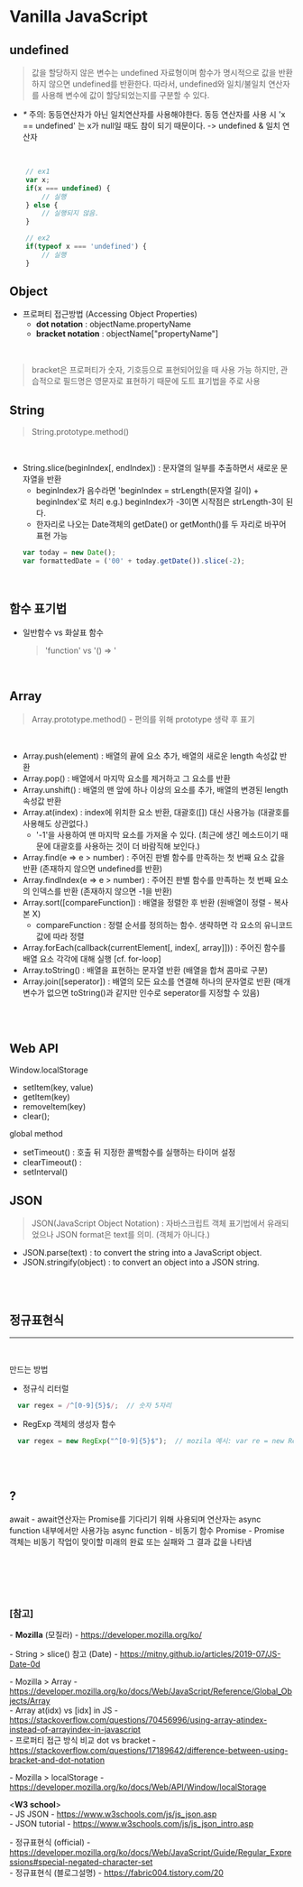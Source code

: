 # Vanilla JavaScript

## undefined
> 값을 할당하지 않은 변수는 undefined 자료형이며 함수가 명시적으로 값을 반환하지 않으면 undefined를 반환한다. 
> 따라서, undefined와 일치/불일치 연산자를 사용해 변수에 값이 할당되었는지를 구분할 수 있다.

* _*_ 주의: 동등연산자가 아닌 일치연산자를 사용해야한다. 동등 연산자를 사용 시 'x == undefined' 는 x가 null일 때도 참이 되기 때문이다. -> undefined & 일치 연산자

<br>

``` javascript
    // ex1
    var x;
    if(x === undefined) {
        // 실행
    } else {
        // 실행되지 않음.
    }

    // ex2
    if(typeof x === 'undefined') {
        // 실행
    }

```

## Object

* 프로퍼티 접근방법 (Accessing Object Properties)
  * **dot notation** : objectName.propertyName
  * **bracket notation** : objectName["propertyName"]

<br>

> bracket은 프로퍼티가 숫자, 기호등으로 표현되어있을 때 사용 가능
> 하지만, 관습적으로 필드명은 영문자로 표현하기 때문에 도트 표기법을 주로 사용


## String
> String.prototype.method()

<br>

* String.slice(beginIndex[, endIndex]) : 문자열의 일부를 추출하면서 새로운 문자열을 반환
  * beginIndex가 음수라면 'beginIndex = strLength(문자열 길이) + beginIndex'로 처리
  e.g.) beginIndex가 -3이면 시작점은 strLength-3이 된다.
  * 한자리로 나오는 Date객체의 getDate() or getMonth()를 두 자리로 바꾸어 표현 가능
  ``` javascript
  var today = new Date(); 
  var formattedDate = ('00' + today.getDate()).slice(-2);
  ```



<br>

## 함수 표기법

* 일반함수 vs 화살표 함수
  > 'function' vs '() => '


<br>

## Array
> Array.prototype.method() - 편의를 위해 prototype 생략 후 표기

<br>

* Array.push(element) : 배열의 끝에 요소 추가, 배열의 새로운 length 속성값 반환
* Array.pop() : 배열에서 마지막 요소를 제거하고 그 요소를 반환
* Array.unshift() : 배열의 맨 앞에 하나 이상의 요소를 추가, 배열의 변경된 length 속성값 반환
* Array.at(index) : index에 위치한 요소 반환, 대괄호([]) 대신 사용가능 (대괄호를 사용해도 상관없다.)
  * '-1'을 사용하여 맨 마지막 요소를 가져올 수 있다. (최근에 생긴 메소드이기 때문에 대괄호를 사용하는 것이 더 바람직해 보인다.)
* Array.find(e => e > number) : 주어진 판별 함수를 만족하는 첫 번째 요소 값을 반환 (존재하지 않으면 undefined를 반환)
* Array.findIndex(e => e > number) : 주어진 판별 함수를 만족하는 첫 번째 요소의 인덱스를 반환 (존재하지 않으면 -1을 반환)
* Array.sort([compareFunction]) : 배열을 정렬한 후 반환 (원배열이 정렬 - 복사본 X)
  * compareFunction : 정렬 순서를 정의하는 함수. 생략하면 각 요소의 유니코드 값에 따라 정렬 
* Array.forEach(callback(currentElement[, index[, array]])) : 주어진 함수를 배열 요소 각각에 대해 실행 [cf. for-loop]
* Array.toString() : 배열을 표현하는 문자열 반환 (배열을 합쳐 콤마로 구분)
* Array.join([seperator]) : 배열의 모든 요소를 연결해 하나의 문자열로 반환
  (매개변수가 없으면 toString()과 같지만 인수로 seperator를 지정할 수 있음)

<br><br>

## Web API
Window.localStorage
* setItem(key, value)
* getItem(key)
* removeItem(key)
* clear();


global method
* setTimeout() : 호출 뒤 지정한 콜백함수를 실행하는 타이머 설정
* clearTimeout() : 
* setInterval() 


## JSON
> JSON(JavaScript Object Notation) : 자바스크립트 객체 표기법에서 유래되었으나 JSON format은 text를 의미. (객체가 아니다.)

* JSON.parse(text) : to convert the string into a JavaScript object.
* JSON.stringify(object) : to convert an object into a JSON string.

<br><br>

## 정규표현식
---
<br>

만드는 방법

* 정규식 리터럴

``` javascript
  var regex = /^[0-9]{5}$/;  // 숫자 5자리

```

* RegExp 객체의 생성자 함수

``` javascript
  var regex = new RegExp("^[0-9]{5}$");  // mozila 예시: var re = new RegExp("ab+c");

```

<br><br>

## ?

await - await연산자는 Promise를 기다리기 위해 사용되며 연산자는 async function 내부에서만 사용가능
async function - 비동기 함수
Promise - Promise 객체는 비동기 작업이 맞이할 미래의 완료 또는 실패와 그 결과 값을 나타냄



<br><br><br><br>

### [참고] <br>
  *-* **Mozilla** (모질라) - https://developer.mozilla.org/ko/ <br>

  *-* String > slice() 참고 (Date) - https://mitny.github.io/articles/2019-07/JS-Date-0d <br>

  *-* Mozilla > Array - https://developer.mozilla.org/ko/docs/Web/JavaScript/Reference/Global_Objects/Array <br>
  *-* Array at(idx) vs [idx] in JS - https://stackoverflow.com/questions/70456996/using-array-atindex-instead-of-arrayindex-in-javascript <br>
  *-* 프로퍼티 접근 방식 비교 dot vs bracket - https://stackoverflow.com/questions/17189642/difference-between-using-bracket-and-dot-notation <br>

  *-* Mozilla > localStorage - https://developer.mozilla.org/ko/docs/Web/API/Window/localStorage <br>

  \<**W3 school**> <br>
  *-* JS JSON - https://www.w3schools.com/js/js_json.asp <br>
  *-* JSON tutorial - https://www.w3schools.com/js/js_json_intro.asp <br>

  *-* 정규표현식 (official) - https://developer.mozilla.org/ko/docs/Web/JavaScript/Guide/Regular_Expressions#special-negated-character-set <br>
  *-* 정규표현식 (블로그설명) - https://fabric004.tistory.com/20 <br>

  